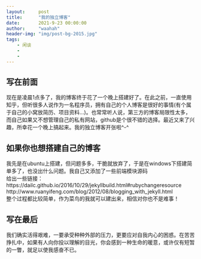 ```yaml
---
layout:     post
title:      "我的独立博客"
date:       2021-9-23 00:00:00
author:     "waahah"
header-img: "img/post-bg-2015.jpg"
tags:
    - 闲谈
    - 
    - 
---
```




<div>
<h2>写在前面</h2>
	<p>现在是凌晨1点多了，我的博客终于花了一个晚上搭建好了。在此之前，一直使用知乎，但听很多人说作为一名程序员，拥有自己的个人博客是很好的事情(有个属于自己的小窝放简历、项目资料…)。也常常听人说，第三方的博客局限性太多，
	而自己如果又不想管理自己的私有网站，github是个很不错的选择。最近又来了兴趣，所幸花一个晚上搞起来。我的独立博客开张啦^-^</p>

<h2>如果你也想搭建自己的博客</h2>
	<p>我先是在ubuntu上搭建，但问题多多，干脆就放弃了，于是在windows下搭建简单多了，也没出什么问题。我自己又添加了一些前端模块源码<br>
	给出一些链接： <br>
		https://dailc.github.io/2016/10/29/jekyllbuild.html#rubychangeresource <br>
		http://www.ruanyifeng.com/blog/2012/08/blogging_with_jekyll.html <br>
		整个过程都比较简单，作为菜鸟的我就可以建出来，相信对你也不是难事！
	</p>
	
<h2>写在最后</h2>	
	<p>我们确实活得艰难，一要承受种种外部的压力，更要应对自我内心的困惑。在苦苦挣扎中，如果有人向你投以理解的目光，你会感到一种生命的暖意，或许仅有短暂的一瞥，就足以使我感奋不已。</p>
 
</div>
